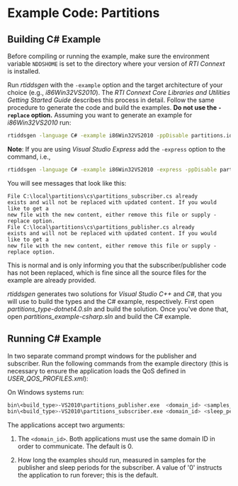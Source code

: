 # Example Code: Partitions

## Building C# Example

Before compiling or running the example, make sure the environment variable
`NDDSHOME` is set to the directory where your version of *RTI Connext* is
installed.

Run *rtiddsgen* with the `-example` option and the target architecture of your
choice (e.g., *i86Win32VS2010*). The *RTI Connext Core Libraries and Utilities
Getting Started Guide* describes this process in detail.
Follow the same procedure to generate the code and build the examples. **Do not
use the `-replace` option.** Assuming you want to generate an example for
*i86Win32VS2010* run:

```sh
rtiddsgen -language C# -example i86Win32VS2010 -ppDisable partitions.idl
```

**Note**: If you are using *Visual Studio Express* add the `-express` option to
the command, i.e.,

```sh
rtiddsgen -language C# -example i86Win32VS2010 -express -ppDisable partitions.idl
```

You will see messages that look like this:

```
File C:\local\partitions\cs\partitions_subscriber.cs already
exists and will not be replaced with updated content. If you would like to get a
new file with the new content, either remove this file or supply -replace option.
File C:\local\partitions\cs\partitions_publisher.cs already
exists and will not be replaced with updated content. If you would like to get a
new file with the new content, either remove this file or supply -replace option.
```

This is normal and is only informing you that the subscriber/publisher code has
not been replaced, which is fine since all the source files for the example are
already provided.

*rtiddsgen* generates two solutions for *Visual Studio C++* and *C#*, that you
will use to build the types and the C# example, respectively. First open
*partitions_type-dotnet4.0.sln* and build the solution. Once you've done that,
open *partitions_example-csharp.sln* and build the C# example.

## Running C# Example

In two separate command prompt windows for the publisher and subscriber. Run
the following commands from the example directory (this is necessary to ensure
the application loads the QoS defined in *USER_QOS_PROFILES.xml*):

On Windows systems run:

```sh
bin\<build_type>-VS2010\partitions_publisher.exe  <domain_id> <samples_to_send>
bin\<build_type>-VS2010\partitions_subscriber.exe <domain_id> <sleep_periods>
```

The applications accept two arguments:

1.  The `<domain_id>`. Both applications must use the same domain ID in order
    to communicate. The default is 0.

2.  How long the examples should run, measured in samples for the publisher
    and sleep periods for the subscriber. A value of '0' instructs the
    application to run forever; this is the default.

